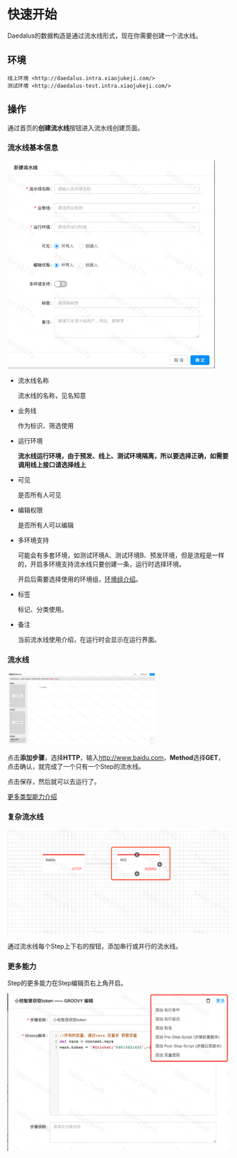# 快速开始

Daedalus的数据构造是通过流水线形式，现在你需要创建一个流水线。

## 环境

	线上环境 <http://daedalus.intra.xiaojukeji.com/>
	测试环境 <http://daedalus-test.intra.xiaojukeji.com/>



## 操作

通过首页的**创建流水线**按钮进入流水线创建页面。

### 流水线基本信息



<img src="./img/image-20200702115550750.png" alt="image-20200702115550750" style="zoom: 67%;" />

- 流水线名称

  流水线的名称，见名知意

- 业务线

  作为标识、筛选使用

- 运行环境

  **流水线运行环境，由于预发、线上、测试环境隔离，所以要选择正确，如需要调用线上接口请选择线上**

- 可见

  是否所有人可见

- 编辑权限

  是否所有人可以编辑

- 多环境支持

  可能会有多套环境，如测试环境A、测试环境B、预发环境，但是流程是一样的，开启多环境支持流水线只要创建一条，运行时选择环境。

  开启后需要选择使用的环境组，[环境组介绍](环境组.md)。

- 标签

  标记、分类使用。

- 备注

  当前流水线使用介绍，在运行时会显示在运行界面。

### 流水线

<img src="./img/image-20200702154616970.png" alt="image-20200702154616970" style="zoom: 33%;" />

点击**添加步骤**，选择**HTTP**，输入<http://www.baidu.com>，**Method**选择**GET**，点击确认，就完成了一个只有一个Step的流水线。

点击保存，然后就可以去运行了。

[更多类型能力介绍](能力.md)

### 复杂流水线

![image-20200702161647986](./img/image-20200702161647986.png)

通过流水线每个Step上下右的按钮，添加串行或并行的流水线。

### 更多能力

Step的更多能力在Step编辑页右上角开启。

![more](./img/more.png)